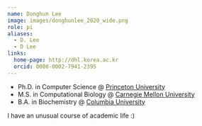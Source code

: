 ```yaml
---
name: Donghun Lee
image: images/donghunlee_2020_wide.png
role: pi
aliases:
  - D. Lee
  - D Lee
links:
  home-page: http://dhl.korea.ac.kr
  orcid: 0000-0002-7941-2395
---
```


- Ph.D. in Computer Science @ [Princeton University](https://www.princeton.edu/)
- M.S. in Computational Biology @ [Carnegie Mellon University](https://www.cmu.edu/)
- B.A. in Biochemistry @ [Columbia University](https://www.columbia.edu/)

I have an unusual course of academic life :)
